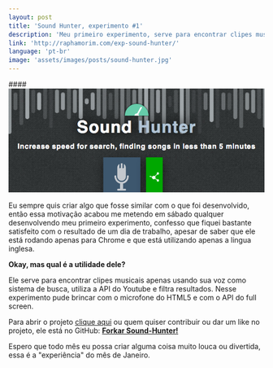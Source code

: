 ```yaml
---
layout: post
title: 'Sound Hunter, experimento #1'
description: 'Meu primeiro experimento, serve para encontrar clipes musicais apenas usando sua voz como sistema de busca, utiliza a API do Youtube e filtra resultados. Nesse experimento pude brincar com o microfone do HTML5 e com o API do full screen.'
link: 'http://raphamorim.com/exp-sound-hunter/'
language: 'pt-br'
image: 'assets/images/posts/sound-hunter.jpg'
---
```


####<img src="/assets/images/posts/sound-hunter.jpg">

Eu sempre quis criar algo que fosse similar com o que foi desenvolvido, então essa motivação acabou me metendo em sábado qualquer desenvolvendo meu primeiro experimento, confesso que fiquei bastante satisfeito com o resultado de um dia de trabalho, apesar de saber que ele está rodando apenas para Chrome e que está utilizando apenas a lingua inglesa.

<!-- more -->

**Okay, mas qual é a utilidade dele?**

Ele serve para encontrar clipes musicais apenas usando sua voz como sistema de busca, utiliza a API do Youtube e filtra resultados. Nesse experimento pude brincar com o microfone do HTML5 e com o API do full screen.

Para abrir o projeto <a href="http://raphamorim.com/sound-hunter" class="link">clique aqui</a> ou quem quiser contribuir ou dar um like no projeto, ele está no GitHub: **<a href="https://github.com/raphamorim/sound-hunter">Forkar Sound-Hunter!</a>**

Espero que todo mês eu possa criar alguma coisa muito louca ou divertida, essa é a "experiência" do mês de Janeiro.
